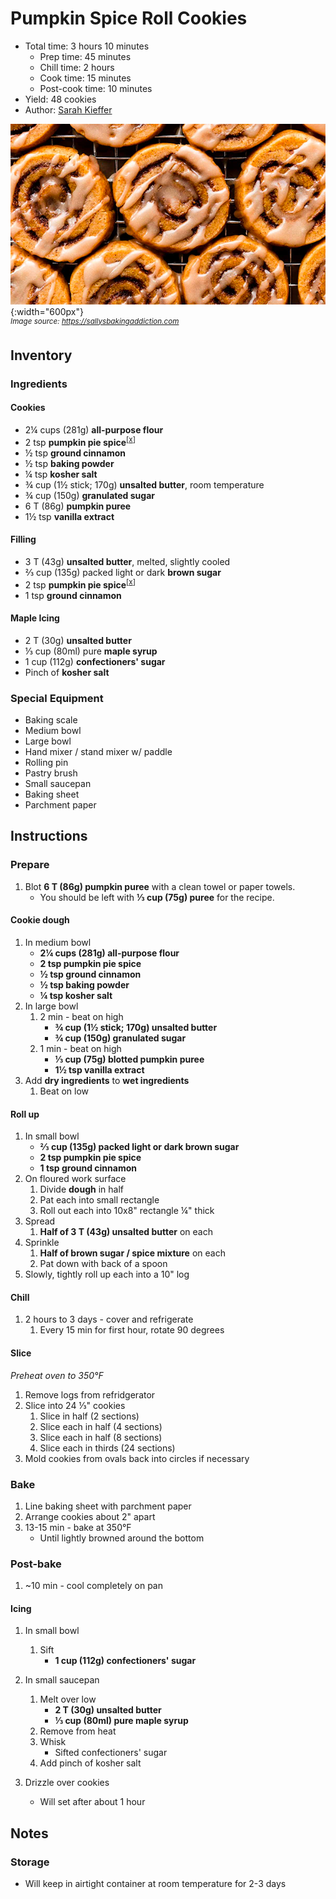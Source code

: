 # Pumpkin Spice Roll Cookies

- Total time: 3 hours 10 minutes
    - Prep time: 45 minutes
    - Chill time: 2 hours
    - Cook time: 15 minutes
    - Post-cook time: 10 minutes
- Yield: 48 cookies
- Author: [Sarah Kieffer](https://sallysbakingaddiction.com/pumpkin-spice-roll-cookies/)

![](./hero.jpg){:width="600px"}
<br />
_<sup>Image source: <https://sallysbakingaddiction.com></sup>_

## Inventory

### Ingredients

#### Cookies

- 2¼ cups (281g) **all-purpose flour**
- 2 tsp **pumpkin pie spice**<sup>[[x](https://sallysbakingaddiction.com/pumpkin-pie-spice/)]</sup>
- ½ tsp **ground cinnamon**
- ½ tsp **baking powder**
- ¼ tsp **kosher salt**
- ¾ cup (1½ stick; 170g) **unsalted butter**, room temperature
- ¾ cup (150g) **granulated sugar**
- 6 T (86g) **pumpkin puree**
- 1½ tsp **vanilla extract**

#### Filling

- 3 T (43g) **unsalted butter**, melted, slightly cooled
- ⅔ cup (135g) packed light or dark **brown sugar**
- 2 tsp **pumpkin pie spice**<sup>[[x](https://sallysbakingaddiction.com/pumpkin-pie-spice/)]</sup>
- 1 tsp **ground cinnamon**

#### Maple Icing

- 2 T (30g) **unsalted butter**
- ⅓ cup (80ml) pure **maple syrup**
- 1 cup (112g) **confectioners' sugar**
- Pinch of **kosher salt**

### Special Equipment

- Baking scale
- Medium bowl
- Large bowl
- Hand mixer / stand mixer w/ paddle
- Rolling pin
- Pastry brush
- Small saucepan
- Baking sheet
- Parchment paper

## Instructions

### Prepare

1. Blot **6 T (86g) pumpkin puree** with a clean towel or paper towels.
    - You should be left with **⅓ cup (75g) puree** for the recipe.

#### Cookie dough

1. In medium bowl
    - **2¼ cups (281g) all-purpose flour**
    - **2 tsp pumpkin pie spice**
    - **½ tsp ground cinnamon**
    - **½ tsp baking powder**
    - **¼ tsp kosher salt**
1. In large bowl
    1. 2 min - beat on high
        - **¾ cup (1½ stick; 170g) unsalted butter**
        - **¾ cup (150g) granulated sugar**
    1. 1 min - beat on high
        - **⅓ cup (75g) blotted pumpkin puree**
        - **1½ tsp vanilla extract**
1. Add **dry ingredients** to **wet ingredients**
    1. Beat on low

#### Roll up

1. In small bowl
    - **⅔ cup (135g) packed light or dark brown sugar**
    - **2 tsp pumpkin pie spice**
    - **1 tsp ground cinnamon**
1. On floured work surface
    1. Divide **dough** in half
    1. Pat each into small rectangle
    1. Roll out each into 10x8" rectangle ¼" thick
1. Spread
    1. **Half of 3 T (43g) unsalted butter** on each
1. Sprinkle
    1. **Half of brown sugar / spice mixture** on each
    1. Pat down with back of a spoon
1. Slowly, tightly roll up each into a 10" log

#### Chill

1. 2 hours to 3 days - cover and refrigerate
    1. Every 15 min for first hour, rotate 90 degrees

#### Slice

_Preheat oven to 350°F_

1. Remove logs from refridgerator
1. Slice into 24 ⅓" cookies
    1. Slice in half (2 sections)
    1. Slice each in half (4 sections)
    1. Slice each in half (8 sections)
    1. Slice each in thirds (24 sections)
1. Mold cookies from ovals back into circles if necessary

### Bake

1. Line baking sheet with parchment paper
1. Arrange cookies about 2" apart
1. 13-15 min - bake at 350°F
    - Until lightly browned around the bottom

### Post-bake

1. ~10 min - cool completely on pan

#### Icing

1. In small bowl
    1. Sift
        - **1 cup (112g) confectioners' sugar**
1. In small saucepan
    1. Melt over low
        - **2 T (30g) unsalted butter**
        - **⅓ cup (80ml) pure maple syrup**
    1. Remove from heat
    1. Whisk
        - Sifted confectioners' sugar
    1. Add pinch of kosher salt

1. Drizzle over cookies
    - Will set after about 1 hour

## Notes

### Storage

- Will keep in airtight container at room temperature for 2-3 days
